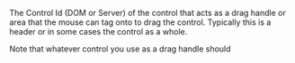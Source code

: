 ﻿The Control Id (DOM or Server) of the control that acts as a drag handle or area that the mouse can tag onto to drag the control. Typically this is a header or in some cases the control as a whole.

Note that whatever control you use as a drag handle should